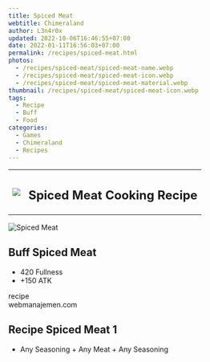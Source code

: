 ```yaml
---
title: Spiced Meat
webtitle: Chimeraland
author: L3n4r0x
updated: 2022-10-06T16:46:55+07:00
date: 2022-01-11T16:56:03+07:00
permalink: /recipes/spiced-meat.html
photos:
  - /recipes/spiced-meat/spiced-meat-name.webp
  - /recipes/spiced-meat/spiced-meat-icon.webp
  - /recipes/spiced-meat/spiced-meat-material.webp
thumbnail: /recipes/spiced-meat/spiced-meat-icon.webp
tags:
  - Recipe
  - Buff
  - Food
categories:
  - Games
  - Chimeraland
  - Recipes
---
```


<section id="bootstrap-wrapper"><link rel="stylesheet" href="https://cdn.statically.io/gh/dimaslanjaka/Web-Manajemen/40ac3225/css/bootstrap-4.5-wrapper.css"/><div class="row mb-2"><div class="col-md-12 mb-2"><table class="table" id="post-info"><tbody><tr><td><img class="d-inline-block me-2" src="/chimeraland/recipes/spiced-meat/spiced-meat-icon.webp" width="auto" height="auto"/></td><td><h1 class="fs-5">Spiced Meat Cooking Recipe</h1></td></tr></tbody></table></div></div><div class="card mb-2"><div class="row g-0"><div class="col-sm-4 position-relative mb-2"><img src="/chimeraland/recipes/spiced-meat/spiced-meat-material.webp" class="card-img fit-cover w-100 h-100" alt="Spiced Meat" data-fancybox="true"/></div><div class="col-sm-8 mb-2"><div class="card-body"><h2 class="card-title fs-5">Buff Spiced Meat</h2><div class="card-text"><ul><li>420 Fullness</li><li>+150 ATK</li></ul></div><span class="badge rounded-pill bg-dark">recipe</span></div><div class="card-footer text-end text-muted">webmanajemen.com</div></div></div></div><div class="row mb-2"><div class="col-12 col-lg-6 recipe-item mb-2"><div class="card"><div class="card-body"><h2 class="card-title fs-5">Recipe Spiced Meat 1</h2><div class="card-text"><ul><li>Any Seasoning<span> + </span>Any Meat<span> + </span>Any Seasoning</li></ul></div></div></div></div></div></section>